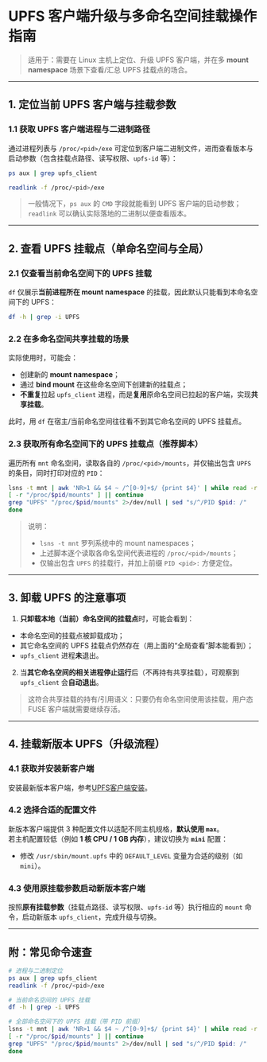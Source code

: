 # UPFS 客户端升级与多命名空间挂载操作指南

> 适用于：需要在 Linux 主机上定位、升级 UPFS 客户端，并在多 **mount namespace** 场景下查看/汇总 UPFS 挂载点的场合。

---

## 1. 定位当前 UPFS 客户端与挂载参数

### 1.1 获取 UPFS 客户端进程与二进制路径
通过进程列表与 `/proc/<pid>/exe` 可定位到客户端二进制文件，进而查看版本与启动参数（包含挂载点路径、读写权限、`upfs-id` 等）：

```bash
ps aux | grep upfs_client

readlink -f /proc/<pid>/exe
```

> 一般情况下，`ps aux` 的 `CMD` 字段就能看到 UPFS 客户端的启动参数；`readlink` 可以确认实际落地的二进制以便查看版本。

---

## 2. 查看 UPFS 挂载点（单命名空间与全局）

### 2.1 仅查看当前命名空间下的 UPFS 挂载
`df` 仅展示**当前进程所在 mount namespace** 的挂载，因此默认只能看到本命名空间下的 UPFS：

```bash
df -h | grep -i UPFS
```

### 2.2 在多命名空间共享挂载的场景
实际使用时，可能会：
- 创建新的 **mount namespace**；
- 通过 **bind mount** 在这些命名空间下创建新的挂载点；
- **不重复**拉起 `upfs_client` 进程，而是**复用**原命名空间已拉起的客户端，实现**共享挂载**。

此时，用 `df` 在宿主/当前命名空间往往看不到其它命名空间的 UPFS 挂载点。

### 2.3 获取所有命名空间下的 UPFS 挂载点（推荐脚本）
遍历所有 `mnt` 命名空间，读取各自的 `/proc/<pid>/mounts`，并仅输出包含 `UPFS` 的条目，同时打印对应的 `PID`：

```bash
lsns -t mnt | awk 'NR>1 && $4 ~ /^[0-9]+$/ {print $4}' | while read -r pid; do
[ -r "/proc/$pid/mounts" ] || continue
grep "UPFS" "/proc/$pid/mounts" 2>/dev/null | sed "s/^/PID $pid: /"
done
```

> 说明：  
> - `lsns -t mnt` 罗列系统中的 mount namespaces；  
> - 上述脚本逐个读取各命名空间代表进程的 `/proc/<pid>/mounts`；  
> - 仅输出包含 `UPFS` 的挂载行，并加上前缀 `PID <pid>:` 方便定位。

---

## 3. 卸载 UPFS 的注意事项

1. **只卸载本地（当前）命名空间的挂载点**时，可能会看到：  
- 本命名空间的挂载点被卸载成功；  
- 其它命名空间的 UPFS 挂载点仍然存在（用上面的“全局查看”脚本能看到）；  
- `upfs_client` 进程**未**退出。

2. 当**其它命名空间的相关进程停止运行**后（不再持有共享挂载），可观察到 `upfs_client` 会**自动退出**。

> 这符合共享挂载的持有/引用语义：只要仍有命名空间使用该挂载，用户态 FUSE 客户端就需要继续存活。

---

## 4. 挂载新版本 UPFS（升级流程）

### 4.1 获取并安装新客户端
安装最新版本客户端，参考[UPFS客户端安装](/upfs/upfs_guide/client_install.md)。

### 4.2 选择合适的配置文件
新版本客户端提供 3 种配置文件以适配不同主机规格，**默认使用 `max`**。  
若主机配置较低（例如 **1 核 CPU / 1 GB 内存**），建议切换为 **`mini`** 配置：

- 修改 `/usr/sbin/mount.upfs` 中的 `DEFAULT_LEVEL` 变量为合适的级别（如 `mini`）。

### 4.3 使用原挂载参数启动新版本客户端
按照**原有挂载参数**（挂载点路径、读写权限、`upfs-id` 等）执行相应的 `mount` 命令，启动新版本 `upfs_client`，完成升级与切换。

---

## 附：常见命令速查

```bash
# 进程与二进制定位
ps aux | grep upfs_client
readlink -f /proc/<pid>/exe

# 当前命名空间的 UPFS 挂载
df -h | grep -i UPFS

# 全部命名空间下的 UPFS 挂载（带 PID 前缀）
lsns -t mnt | awk 'NR>1 && $4 ~ /^[0-9]+$/ {print $4}' | while read -r pid; do
[ -r "/proc/$pid/mounts" ] || continue
grep "UPFS" "/proc/$pid/mounts" 2>/dev/null | sed "s/^/PID $pid: /"
done
```
